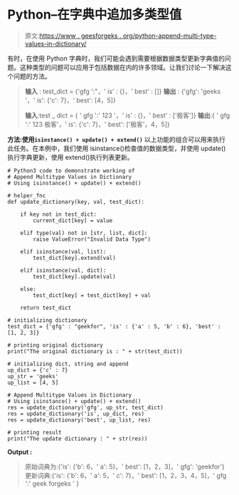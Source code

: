 # Python–在字典中追加多类型值

> 原文:[https://www . geesforgeks . org/python-append-multi-type-values-in-dictionary/](https://www.geeksforgeeks.org/python-append-multitype-values-in-dictionary/)

有时，在使用 Python 字典时，我们可能会遇到需要根据数据类型更新字典值的问题。这种类型的问题可以应用于包括数据在内的许多领域。让我们讨论一下解决这个问题的方法。

> **输入** : test_dict = {'gfg ':"，' is' : {}，' best' : []}
> **输出** : {'gfg': 'geeks '，' is': {'c': 7}，' best': [4，5]}
> 
> **输入**:test _ dict = { ' gfg ':' 123 '，' is' : {}，' best' : ['极客']}
> **输出**:{ ' gfg ':' 123 极客'，' is': {'c': 7}，' best': ['极客'，4，5]}

**方法:使用`isinstance() + update() + extend()`**
以上功能的组合可以用来执行此任务。在本例中，我们使用 isinstance()检查值的数据类型，并使用 update()执行字典更新，使用 extend()执行列表更新。

```
# Python3 code to demonstrate working of 
# Append Multitype Values in Dictionary
# Using isinstance() + update() + extend()

# helper_fnc
def update_dictionary(key, val, test_dict):

    if key not in test_dict:
        current_dict[key] = value 

    elif type(val) not in [str, list, dict]:
        raise ValueError("Invalid Data Type")

    elif isinstance(val, list):
        test_dict[key].extend(val)

    elif isinstance(val, dict):
        test_dict[key].update(val)

    else:
        test_dict[key] = test_dict[key] + val

    return test_dict

# initializing dictionary
test_dict = {'gfg' : "geekfor", 'is' : {'a' : 5, 'b' : 6}, 'best' : [1, 2, 3]}

# printing original dictionary
print("The original dictionary is : " + str(test_dict))

# initializing dict, string and append
up_dict = {'c' : 7}
up_str = 'geeks'
up_list = [4, 5]

# Append Multitype Values in Dictionary
# Using isinstance() + update() + extend()
res = update_dictionary('gfg', up_str, test_dict)
res = update_dictionary('is', up_dict, res)
res = update_dictionary('best', up_list, res)

# printing result 
print("The update dictionary : " + str(res)) 
```

**Output :**

> 原始词典为:{'is': {'b': 6，' a': 5}，' best': [1，2，3]，' gfg': 'geekfor'}
> 更新词典:{'is': {'b': 6，' a': 5，' c': 7}，' best': [1，2，3，4，5]，' gfg ':' geek forgeks ' }